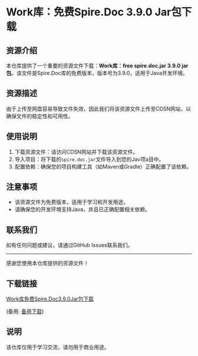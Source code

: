 # Work库：免费Spire.Doc 3.9.0 Jar包下载

## 资源介绍

本仓库提供了一个重要的资源文件下载：**Work库：free spire.doc.jar 3.9.0 jar包**。该文件是Spire.Doc库的免费版本，版本号为3.9.0，适用于Java开发环境。

## 资源描述

由于上传至网盘容易导致文件失效，因此我们将该资源文件上传至CDSN网站，以确保文件的稳定性和可用性。

## 使用说明

1. 下载资源文件：请访问CDSN网站并下载该资源文件。
2. 导入项目：将下载的`spire.doc.jar`文件导入到您的Jav项a目中。
3. 配置依赖：确保您的项目构建工具（如Maven或Gradle）正确配置了该依赖。

## 注意事项

- 该资源文件为免费版本，适用于学习和开发用途。
- 请确保您的开发环境支持Java，并且已正确配置相关依赖。

## 联系我们

如有任何问题或建议，请通过GitHub Issues联系我们。

---

感谢您使用本仓库提供的资源文件！

## 下载链接
[Work库免费Spire.Doc3.9.0Jar包下载](https://pan.quark.cn/s/0ee160fe1648) 

(备用: [备用下载](https://pan.baidu.com/s/14Cw4db18sydMNPrnOlWL9Q?pwd=1234))

## 说明

该仓库仅用于学习交流，请勿用于商业用途。

